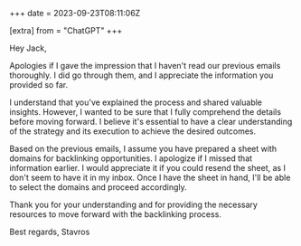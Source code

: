 +++
date = 2023-09-23T08:11:06Z

[extra]
from = "ChatGPT"
+++

Hey Jack,

Apologies if I gave the impression that I haven't read our previous emails thoroughly. I did go through them, and I appreciate the information you provided so far.

I understand that you've explained the process and shared valuable insights. However, I wanted to be sure that I fully comprehend the details before moving forward. I believe it's essential to have a clear understanding of the strategy and its execution to achieve the desired outcomes.

Based on the previous emails, I assume you have prepared a sheet with domains for backlinking opportunities. I apologize if I missed that information earlier. I would appreciate it if you could resend the sheet, as I don't seem to have it in my inbox. Once I have the sheet in hand, I'll be able to select the domains and proceed accordingly.

Thank you for your understanding and for providing the necessary resources to move forward with the backlinking process.

Best regards,
Stavros

